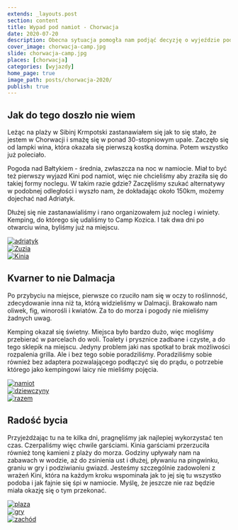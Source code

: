 ```yaml
---
extends: _layouts.post
section: content
title: Wypad pod namiot - Chorwacja
date: 2020-07-20
description: Obecna sytuacja pomogła nam podjąć decyzję o wyjeździe pod namiot, natomiast pogoda o jego kierunku
cover_image: chorwacja-camp.jpg
slide: chorwacja-camp.jpg
places: [chorwacja]
categories: [wyjazdy]
home_page: true
image_path: posts/chorwacja-2020/
publish: true
---
```


## Jak do tego doszło nie wiem

Leżąc na plaży w Sibinj Krmpotski zastanawiałem się jak to się stało, że jestem w Chorwacji i smażę się w ponad 30-stopniowym upale. Zaczęło się od lampki wina, która okazała się pierwszą kostką domina. Potem wszystko już poleciało.

Pogoda nad Bałtykiem - średnia, zwłaszcza na noc w namiocie. Miał to być też pierwszy wyjazd Kini pod namiot, więc nie chcieliśmy aby zraziła się do takiej formy noclegu. W takim razie gdzie? Zaczęliśmy szukać alternatywy w podobnej odległości i wyszło nam, że dokładając około 150km, możemy dojechać nad Adriatyk.

Dłużej się nie zastanawialiśmy i rano organizowałem już nocleg i winiety. Kemping, do którego się udaliśmy to Camp Kozica. I tak dwa dni po otwarciu wina, byliśmy już na miejscu.

<div class="flex items-stretch justify-between w-full my-8 flex-wrap">
    <div class="w-full sm:w-1/3 sm:pr-2">
        <a href="{{ $page->cloudinary }}{{ $page->postPhoto }}/{{ $page->cloudinaryId }}/{{ $page->image_path }}adriatyk.jpg">
            <img data-srcset="{{ $page->cloudinary }}{{ $page->postPhotoSmall }}/{{ $page->cloudinaryId }}/{{ $page->image_path }}adriatyk.jpg 768w,{{ $page->cloudinary }}{{ $page->postPhoto }}/{{ $page->cloudinaryId }}/{{ $page->image_path }}adriatyk.jpg 1400w" data-sizes="75vw,(min-width: 1024px) 900px" data-src="{{ $page->cloudinary }}{{ $page->postPhoto }}/{{ $page->cloudinaryId }}/{{ $page->image_path }}adriatyk.jpg" alt="adriatyk" class="lazy" loading="lazy">
        </a>
    </div>
    <div class="w-full mt-2 sm:mt-0 sm:w-1/3 sm:pr-2">
        <a href="{{ $page->cloudinary }}{{ $page->postPhoto }}/{{ $page->cloudinaryId }}/{{ $page->image_path }}zuzia.jpg">
            <img data-srcset="{{ $page->cloudinary }}{{ $page->postPhotoSmall }}/{{ $page->cloudinaryId }}/{{ $page->image_path }}zuzia.jpg 768w,{{ $page->cloudinary }}{{ $page->postPhoto }}/{{ $page->cloudinaryId }}/{{ $page->image_path }}zuzia.jpg 1400w" data-sizes="75vw,(min-width: 1024px) 900px" data-src="{{ $page->cloudinary }}{{ $page->postPhoto }}/{{ $page->cloudinaryId }}/{{ $page->image_path }}zuzia.jpg" alt="Zuzia" class="lazy" loading="lazy">
        </a>
    </div>
    <div class="w-full mt-2 sm:mt-0 sm:w-1/3">
        <a href="{{ $page->cloudinary }}{{ $page->postPhoto }}/{{ $page->cloudinaryId }}/{{ $page->image_path }}kinia.jpg">
            <img data-srcset="{{ $page->cloudinary }}{{ $page->postPhotoSmall }}/{{ $page->cloudinaryId }}/{{ $page->image_path }}kinia.jpg 768w,{{ $page->cloudinary }}{{ $page->postPhoto }}/{{ $page->cloudinaryId }}/{{ $page->image_path }}kinia.jpg 1400w" data-sizes="75vw,(min-width: 1024px) 900px" data-src="{{ $page->cloudinary }}{{ $page->postPhoto }}/{{ $page->cloudinaryId }}/{{ $page->image_path }}kinia.jpg" alt="Kinia" class="lazy" loading="lazy">
        </a>
    </div>
</div>

## Kvarner to nie Dalmacja

Po przybyciu na miejsce, pierwsze co rzuciło nam się w oczy to roślinność, zdecydowanie inna niż ta, którą widzieliśmy w Dalmacji. Brakowało nam oliwek, fig, winorośli i kwiatów. Za to do morza i pogody nie mieliśmy żadnych uwag.

Kemping okazał się świetny. Miejsca było bardzo dużo, więc mogliśmy przebierać w parcelach do woli.
Toalety i prysznice zadbane i czyste, a do tego sklepik na miejscu. Jedyny problem jaki nas spotkał to brak możliwości rozpalenia grilla. Ale i bez tego sobie poradziliśmy. Poradziliśmy sobie również bez adaptera pozwalającego podłączyć się do prądu, o potrzebie którego jako kempingowi laicy nie mieliśmy pojęcia.

<div class="flex items-stretch justify-between w-full my-8 flex-wrap">
    <div class="w-full sm:w-1/3 sm:pr-2">
        <a href="{{ $page->cloudinary }}{{ $page->postPhoto }}/{{ $page->cloudinaryId }}/{{ $page->image_path }}namiot.jpg">
            <img data-srcset="{{ $page->cloudinary }}{{ $page->postPhotoSmall }}/{{ $page->cloudinaryId }}/{{ $page->image_path }}namiot.jpg 768w,{{ $page->cloudinary }}{{ $page->postPhoto }}/{{ $page->cloudinaryId }}/{{ $page->image_path }}namiot.jpg 1400w" data-sizes="75vw,(min-width: 1024px) 900px" data-src="{{ $page->cloudinary }}{{ $page->postPhoto }}/{{ $page->cloudinaryId }}/{{ $page->image_path }}namiot.jpg" alt="namiot" class="lazy" loading="lazy">
        </a>
    </div>
    <div class="w-full mt-2 sm:mt-0 sm:w-1/3 sm:pr-2">
        <a href="{{ $page->cloudinary }}{{ $page->postPhoto }}/{{ $page->cloudinaryId }}/{{ $page->image_path }}dziewczyny.jpg">
            <img data-srcset="{{ $page->cloudinary }}{{ $page->postPhotoSmall }}/{{ $page->cloudinaryId }}/{{ $page->image_path }}dziewczyny.jpg 768w,{{ $page->cloudinary }}{{ $page->postPhoto }}/{{ $page->cloudinaryId }}/{{ $page->image_path }}dziewczyny.jpg 1400w" data-sizes="75vw,(min-width: 1024px) 900px" data-src="{{ $page->cloudinary }}{{ $page->postPhoto }}/{{ $page->cloudinaryId }}/{{ $page->image_path }}dziewczyny.jpg" alt="dziewczyny" class="lazy" loading="lazy">
        </a>
    </div>
    <div class="w-full mt-2 sm:mt-0 sm:w-1/3">
        <a href="{{ $page->cloudinary }}{{ $page->postPhoto }}/{{ $page->cloudinaryId }}/{{ $page->image_path }}razem.jpg">
            <img data-srcset="{{ $page->cloudinary }}{{ $page->postPhotoSmall }}/{{ $page->cloudinaryId }}/{{ $page->image_path }}razem.jpg 768w,{{ $page->cloudinary }}{{ $page->postPhoto }}/{{ $page->cloudinaryId }}/{{ $page->image_path }}razem.jpg 1400w" data-sizes="75vw,(min-width: 1024px) 900px" data-src="{{ $page->cloudinary }}{{ $page->postPhoto }}/{{ $page->cloudinaryId }}/{{ $page->image_path }}razem.jpg" alt="razem" class="lazy" loading="lazy">
        </a>
    </div>
</div>

## Radość bycia

Przyjeżdżając tu na te kilka dni, pragnęliśmy jak najlepiej wykorzystać ten czas. Czerpaliśmy więc chwile garściami. Kinia garściami przerzuciła również tonę kamieni z plaży do morza. Godziny upływały nam na zabawach w wodzie, aż do zsinienia ust i dłużej, pływaniu na pingwinku, graniu w gry i podziwianiu gwiazd. Jesteśmy szczególnie zadowoleni z wrażeń Kini, która na każdym kroku wspominała jak to jej się tu wszystko podoba i jak fajnie się śpi w namiocie. Myślę, że jeszcze nie raz będzie miała okazję się o tym przekonać.

<div class="flex items-stretch justify-between w-full my-8 flex-wrap">
    <div class="w-full sm:w-1/3 sm:pr-2">
        <a href="{{ $page->cloudinary }}{{ $page->postPhoto }}/{{ $page->cloudinaryId }}/{{ $page->image_path }}plaza.jpg">
            <img data-srcset="{{ $page->cloudinary }}{{ $page->postPhotoSmall }}/{{ $page->cloudinaryId }}/{{ $page->image_path }}plaza.jpg 768w,{{ $page->cloudinary }}{{ $page->postPhoto }}/{{ $page->cloudinaryId }}/{{ $page->image_path }}plaza.jpg 1400w" data-sizes="75vw,(min-width: 1024px) 900px" data-src="{{ $page->cloudinary }}{{ $page->postPhoto }}/{{ $page->cloudinaryId }}/{{ $page->image_path }}plaza.jpg" alt="plaza" class="lazy" loading="lazy">
        </a>
    </div>
    <div class="w-full mt-2 sm:mt-0 sm:w-1/3 sm:pr-2">
        <a href="{{ $page->cloudinary }}{{ $page->postPhoto }}/{{ $page->cloudinaryId }}/{{ $page->image_path }}gry.jpg">
            <img data-srcset="{{ $page->cloudinary }}{{ $page->postPhotoSmall }}/{{ $page->cloudinaryId }}/{{ $page->image_path }}gry.jpg 768w,{{ $page->cloudinary }}{{ $page->postPhoto }}/{{ $page->cloudinaryId }}/{{ $page->image_path }}gry.jpg 1400w" data-sizes="75vw,(min-width: 1024px) 900px" data-src="{{ $page->cloudinary }}{{ $page->postPhoto }}/{{ $page->cloudinaryId }}/{{ $page->image_path }}gry.jpg" alt="gry" class="lazy" loading="lazy">
        </a>
    </div>
    <div class="w-full mt-2 sm:mt-0 sm:w-1/3">
        <a href="{{ $page->cloudinary }}{{ $page->postPhoto }}/{{ $page->cloudinaryId }}/{{ $page->image_path }}zachod.jpg">
            <img data-srcset="{{ $page->cloudinary }}{{ $page->postPhotoSmall }}/{{ $page->cloudinaryId }}/{{ $page->image_path }}zachod.jpg 768w,{{ $page->cloudinary }}{{ $page->postPhoto }}/{{ $page->cloudinaryId }}/{{ $page->image_path }}zachod.jpg 1400w" data-sizes="75vw,(min-width: 1024px) 900px" data-src="{{ $page->cloudinary }}{{ $page->postPhoto }}/{{ $page->cloudinaryId }}/{{ $page->image_path }}zachod.jpg" alt="zachód" class="lazy" loading="lazy">
        </a>
    </div>
</div>